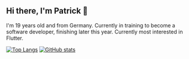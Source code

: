 ## Hi there, I'm Patrick 👋
I'm 19 years old and from Germany. Currently in training to become a software developer, finishing later this year.
Currently most interested in Flutter.

[![Top Langs](https://github-readme-stats.vercel.app/api/top-langs/?username=iRequire&show_icons=true&theme=dark)](https://github.com/anuraghazra/github-readme-stats)
[![GitHub stats](https://github-readme-stats.vercel.app/api?username=iRequire&show_icons=true&theme=dark)](https://github.com/anuraghazra/github-readme-stats)
